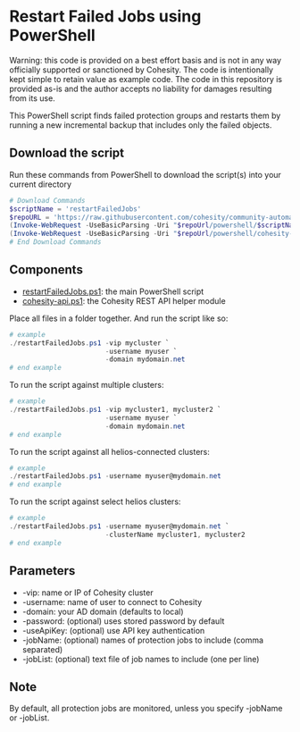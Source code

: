 # Restart Failed Jobs using PowerShell

Warning: this code is provided on a best effort basis and is not in any way officially supported or sanctioned by Cohesity. The code is intentionally kept simple to retain value as example code. The code in this repository is provided as-is and the author accepts no liability for damages resulting from its use.

This PowerShell script finds failed protection groups and restarts them by running a new incremental backup that includes only the failed objects.

## Download the script

Run these commands from PowerShell to download the script(s) into your current directory

```powershell
# Download Commands
$scriptName = 'restartFailedJobs'
$repoURL = 'https://raw.githubusercontent.com/cohesity/community-automation-samples/main'
(Invoke-WebRequest -UseBasicParsing -Uri "$repoUrl/powershell/$scriptName/$scriptName.ps1").content | Out-File "$scriptName.ps1"; (Get-Content "$scriptName.ps1") | Set-Content "$scriptName.ps1"
(Invoke-WebRequest -UseBasicParsing -Uri "$repoUrl/powershell/cohesity-api/cohesity-api.ps1").content | Out-File cohesity-api.ps1; (Get-Content cohesity-api.ps1) | Set-Content cohesity-api.ps1
# End Download Commands
```

## Components

* [restartFailedJobs.ps1](https://raw.githubusercontent.com/cohesity/community-automation-samples/main/powershell/restartFailedJobs/restartFailedJobs.ps1): the main PowerShell script
* [cohesity-api.ps1](https://raw.githubusercontent.com/cohesity/community-automation-samples/main/powershell/cohesity-api/cohesity-api.ps1): the Cohesity REST API helper module

Place all files in a folder together. And run the script like so:

```powershell
# example
./restartFailedJobs.ps1 -vip mycluster `
                        -username myuser `
                        -domain mydomain.net
# end example
```

To run the script against multiple clusters:

```powershell
# example
./restartFailedJobs.ps1 -vip mycluster1, mycluster2 `
                        -username myuser `
                        -domain mydomain.net
# end example
```

To run the script against all helios-connected clusters:

```powershell
# example
./restartFailedJobs.ps1 -username myuser@mydomain.net
# end example
```

To run the script against select helios clusters:

```powershell
# example
./restartFailedJobs.ps1 -username myuser@mydomain.net `
                        -clusterName mycluster1, mycluster2
# end example
```

## Parameters

* -vip: name or IP of Cohesity cluster
* -username: name of user to connect to Cohesity
* -domain: your AD domain (defaults to local)
* -password: (optional) uses stored password by default
* -useApiKey: (optional) use API key authentication
* -jobName: (optional) names of protection jobs to include (comma separated)
* -jobList: (optional) text file of job names to include (one per line)

## Note

By default, all protection jobs are monitored, unless you specify -jobName or -jobList.
